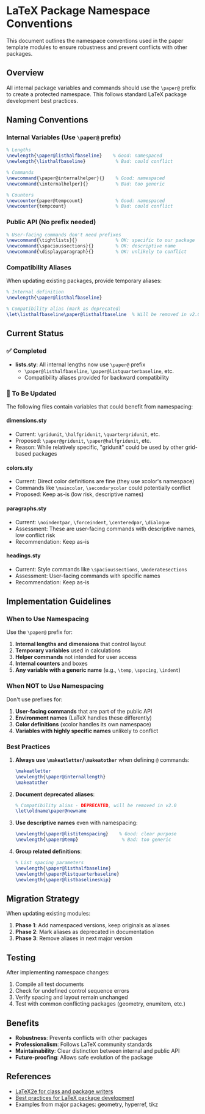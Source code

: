 # LaTeX Package Namespace Conventions

This document outlines the namespace conventions used in the paper template modules to ensure robustness and prevent conflicts with other packages.

## Overview

All internal package variables and commands should use the `\paper@` prefix to create a protected namespace. This follows standard LaTeX package development best practices.

## Naming Conventions

### Internal Variables (Use `\paper@` prefix)

```latex
% Lengths
\newlength{\paper@listhalfbaseline}    % Good: namespaced
\newlength{\listhalfbaseline}           % Bad: could conflict

% Commands  
\newcommand{\paper@internalhelper}{}    % Good: namespaced
\newcommand{\internalhelper}{}          % Bad: too generic

% Counters
\newcounter{paper@tempcount}            % Good: namespaced
\newcounter{tempcount}                  % Bad: could conflict
```

### Public API (No prefix needed)

```latex
% User-facing commands don't need prefixes
\newcommand{\tightlists}{}              % OK: specific to our package
\newcommand{\spacioussections}{}        % OK: descriptive name
\newcommand{\displayparagraph}{}        % OK: unlikely to conflict
```

### Compatibility Aliases

When updating existing packages, provide temporary aliases:

```latex
% Internal definition
\newlength{\paper@listhalfbaseline}

% Compatibility alias (mark as deprecated)
\let\listhalfbaseline\paper@listhalfbaseline  % Will be removed in v2.0
```

## Current Status

### ✅ Completed
- **lists.sty**: All internal lengths now use `\paper@` prefix
  - `\paper@listhalfbaseline`, `\paper@listquarterbaseline`, etc.
  - Compatibility aliases provided for backward compatibility

### 🔄 To Be Updated

The following files contain variables that could benefit from namespacing:

#### dimensions.sty
- Current: `\gridunit`, `\halfgridunit`, `\quartergridunit`, etc.
- Proposed: `\paper@gridunit`, `\paper@halfgridunit`, etc.
- Reason: While relatively specific, "gridunit" could be used by other grid-based packages

#### colors.sty  
- Current: Direct color definitions are fine (they use xcolor's namespace)
- Commands like `\maincolor`, `\secondarycolor` could potentially conflict
- Proposed: Keep as-is (low risk, descriptive names)

#### paragraphs.sty
- Current: `\noindentpar`, `\forceindent`, `\centeredpar`, `\dialogue`
- Assessment: These are user-facing commands with descriptive names, low conflict risk
- Recommendation: Keep as-is

#### headings.sty
- Current: Style commands like `\spacioussections`, `\moderatesections`
- Assessment: User-facing commands with specific names
- Recommendation: Keep as-is

## Implementation Guidelines

### When to Use Namespacing

Use the `\paper@` prefix for:
1. **Internal lengths and dimensions** that control layout
2. **Temporary variables** used in calculations
3. **Helper commands** not intended for user access
4. **Internal counters** and boxes
5. **Any variable with a generic name** (e.g., `\temp`, `\spacing`, `\indent`)

### When NOT to Use Namespacing

Don't use prefixes for:
1. **User-facing commands** that are part of the public API
2. **Environment names** (LaTeX handles these differently)
3. **Color definitions** (xcolor handles its own namespace)
4. **Variables with highly specific names** unlikely to conflict

### Best Practices

1. **Always use `\makeatletter`/`\makeatother`** when defining `@` commands:
   ```latex
   \makeatletter
   \newlength{\paper@internallength}
   \makeatother
   ```

2. **Document deprecated aliases**:
   ```latex
   % Compatibility alias - DEPRECATED, will be removed in v2.0
   \let\oldname\paper@newname
   ```

3. **Use descriptive names** even with namespacing:
   ```latex
   \newlength{\paper@listitemspacing}    % Good: clear purpose
   \newlength{\paper@temp}                % Bad: too generic
   ```

4. **Group related definitions**:
   ```latex
   % List spacing parameters
   \newlength{\paper@listhalfbaseline}
   \newlength{\paper@listquarterbaseline}
   \newlength{\paper@listbaselineskip}
   ```

## Migration Strategy

When updating existing modules:

1. **Phase 1**: Add namespaced versions, keep originals as aliases
2. **Phase 2**: Mark aliases as deprecated in documentation
3. **Phase 3**: Remove aliases in next major version

## Testing

After implementing namespace changes:

1. Compile all test documents
2. Check for undefined control sequence errors
3. Verify spacing and layout remain unchanged
4. Test with common conflicting packages (geometry, enumitem, etc.)

## Benefits

- **Robustness**: Prevents conflicts with other packages
- **Professionalism**: Follows LaTeX community standards
- **Maintainability**: Clear distinction between internal and public API
- **Future-proofing**: Allows safe evolution of the package

## References

- [LaTeX2e for class and package writers](https://www.latex-project.org/help/documentation/clsguide.pdf)
- [Best practices for LaTeX package development](https://tex.stackexchange.com/questions/8351/)
- Examples from major packages: geometry, hyperref, tikz
